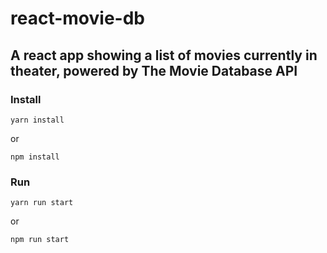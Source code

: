 # react-movie-db
## A react app showing a list of movies currently in theater, powered by The Movie Database API

### Install

````
yarn install
````
or
````
npm install
````

### Run

````
yarn run start
````
or
````
npm run start
````